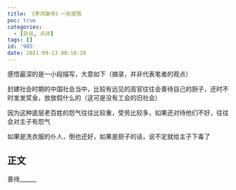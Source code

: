 ```yaml
---
title: 《李鸿章传》一些感悟
poc: true
categories:
  - [杂谈, 点评]
tags: []
id: '985'
date: 2021-09-13 00:18:20
---
```


感悟最深的是一小段描写，大意如下（摘录，并非代表笔者的观点）

封建社会时期的中国社会当中，比较有远见的高官往往会善待自己的厨子，还时不时发发奖金，放放假什么的（这可是没有工会的旧社会）

因为这种底层老百姓的怨气往往比较重，受劳比较多，如果还对待他们不好，往往会对主子有怨气

如果是洗衣服的仆人，倒也还好，如果是厨子的话，说不定就给主子下毒了

## 正文

善待\_\_\_\_\_\_